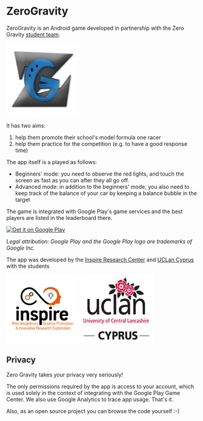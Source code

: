 # ZeroGravity
ZeroGravity is an Android game developed in partnership with the Zero Gravity [student team](https://www.facebook.com/0gravityteam).

![Zero Gravity icon][logo-zg]

It has two aims:

1. help them promote their school's model formula one racer
2. help them practice for the competition (e.g. to have a good response time)

The app itself is a played as follows:

- Beginners' mode: you need to observe the red lights, and touch the screen as fast as you can after they all go off.
- Advanced mode: in addition to the beginners' mode, you also need to keep track of the balance of your car by keeping a balance bubble in the target

The game is integrated with Google Play's game services and the best players are listed in the leaderboard there.

<a href="https://play.google.com/store/apps/details?id=cy.ac.uclancyprus.zg" target="_blank">
<img src="https://play.google.com/intl/en_us/badges/images/generic/en_badge_web_generic.png" width="240" title="Get it on Google Play">
</a>

*Legal attribution: Google Play and the Google Play logo are trademarks of Google Inc.*

The app was developed by the [Inspire Research Center](http://inspirecenter.org) and [UCLan Cyprus](http://www.uclancyprus.ac.cy) with the students

![Inspire Research Center][logo-inspire]
![UCLan Cyprus][logo-uclancy]

[logo-zg]: https://raw.githubusercontent.com/nearchos/ZeroGravity/master/app/src/main/res/mipmap-xxxhdpi/ic_launcher.png "Zero Gravity team"
[logo-inspire]: https://raw.githubusercontent.com/nearchos/ZeroGravity/master/app/src/main/assets/inspire.png "Inspire Research Center"
[logo-uclancy]: https://raw.githubusercontent.com/nearchos/ZeroGravity/master/app/src/main/assets/uclan_cy_small.png "UCLan Cyprus"

## Privacy<a name="privacy"></a>

Zero Gravity takes your privacy very seriously!

The only permissions required by the app is access to your account, which is used solely in the context of integrating with the Google Play Game Center. We also use Google Analytics to trace app usage. That's it.

Also, as an open source project you can browse the code yourself :-)
